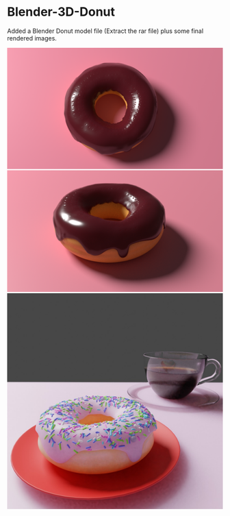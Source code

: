 # Blender-3D-Donut

Added a Blender Donut model file (Extract the rar file) plus some final rendered images.

![alt text](https://github.com/anirudhcode7/Blender-3D-Donut/blob/master/donut_chocolate_pink3_denoise.png?raw=true)
![alt text](https://github.com/anirudhcode7/Blender-3D-Donut/blob/master/donut_chocolate_pink.png?raw=true)
![alt text](https://github.com/anirudhcode7/Blender-3D-Donut/blob/main/Donut.jpeg)




